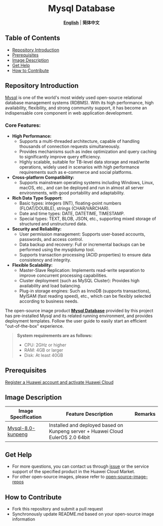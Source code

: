 <p align="center">
  <h1 align="center">Mysql Database</h1>
  <p align="center">
    <a href="README.md"><strong>English</strong></a> | <strong>简体中文</strong>
  </p>

## Table of Contents

- [Repository Introduction](#repository-introduction)
- [Prerequisites](#prerequisites)
- [Image Description](#image-description)
- [Get Help](#get-help)
- [How to Contribute](#how-to-contribute)

## Repository Introduction
[Mysql](https://github.com/mysql/mysql-server) is one of the world's most widely used open-source relational database management systems (RDBMS). With its high performance, high availability, flexibility, and strong community support, it has become an indispensable core component in web application development.

### **Core Features:**

- **High Performance:**
  - Supports a multi-threaded architecture, capable of handling thousands of connection requests simultaneously.
  - Provides mechanisms such as index optimization and query caching to significantly improve query efficiency.
  - Highly scalable, suitable for TB-level data storage and read/write operations, widely used in scenarios with high performance requirements such as e-commerce and social platforms.
- **Cross-platform Compatibility:**
  - Supports mainstream operating systems including Windows, Linux, macOS, etc., and can be deployed and run in almost all server environments, with good portability and adaptability.
- **Rich Data Type Support:**
  - Basic types: integers (INT), floating-point numbers (FLOAT/DOUBLE), strings (CHAR/VARCHAR).
  - Date and time types: DATE, DATETIME, TIMESTAMP.
  - Special types: TEXT, BLOB, JSON, etc., supporting mixed storage of structured and unstructured data.
- **Security and Reliability:**
  - User permission management: Supports user-based accounts, passwords, and access control.
  - Data backup and recovery: Full or incremental backups can be performed using the mysqldump tool.
  - Supports transaction processing (ACID properties) to ensure data consistency and integrity.
- **Flexible Scalability:**
  - Master-Slave Replication: Implements read-write separation to improve concurrent processing capabilities.
  - Cluster deployment (such as MySQL Cluster): Provides high availability and load balancing.
  - Plug-in storage engines: Such as InnoDB (supports transactions), MyISAM (fast reading speed), etc., which can be flexibly selected according to business needs.


The open-source image product [**Mysql Database**]() provided by this project has pre-installed Mysql and its related running environment, and provides deployment templates. Follow the user guide to easily start an efficient "out-of-the-box" experience.

> **System requirements are as follows:**
> - CPU: 2GHz or higher
> - RAM: 4GB or larger
> - Disk: At least 40GB

## Prerequisites
[Register a Huawei account and activate Huawei Cloud](https://support.huaweicloud.com/usermanual-account/account_id_001.html)

## Image Description

| Image Specification                                                                                     | Feature Description                                      | Remarks |
|-------------------------------------------------------------------------------------------------------|----------------------------------------------------------|---------|
| [Mysql-8.0-kunpeng](https://github.com/HuaweiCloudDeveloper/mysql-image/tree/Mysql-8.0-kunpeng) | Installed and deployed based on Kunpeng server + Huawei Cloud EulerOS 2.0 64bit |         |

## Get Help
- For more questions, you can contact us through [issue](https://github.com/HuaweiCloudDeveloper/mysql-image/issues) or the service support of the specified product in the Huawei Cloud Market.
- For other open-source images, please refer to [open-source-image-repos](https://github.com/HuaweiCloudDeveloper/open-source-image-repos)

## How to Contribute
- Fork this repository and submit a pull request
- Synchronously update README.md based on your open-source image information